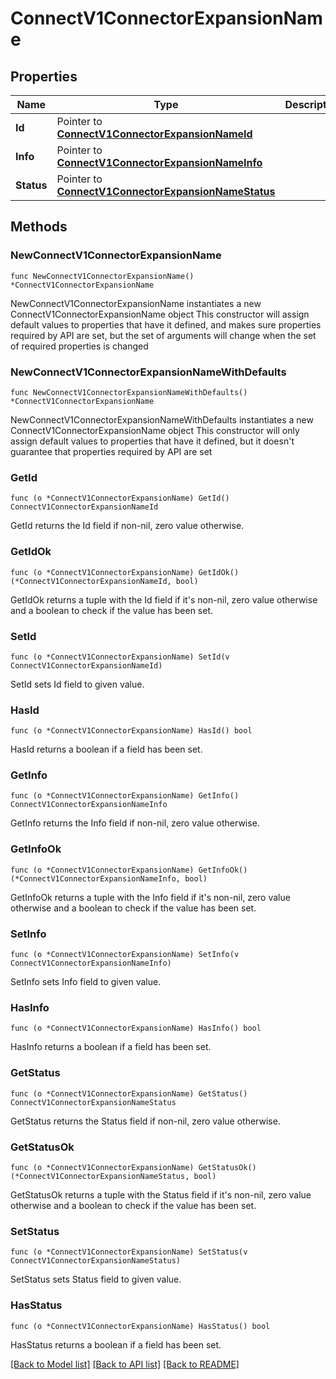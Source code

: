 # ConnectV1ConnectorExpansionName

## Properties

Name | Type | Description | Notes
------------ | ------------- | ------------- | -------------
**Id** | Pointer to [**ConnectV1ConnectorExpansionNameId**](ConnectV1ConnectorExpansionNameId.md) |  | [optional] 
**Info** | Pointer to [**ConnectV1ConnectorExpansionNameInfo**](ConnectV1ConnectorExpansionNameInfo.md) |  | [optional] 
**Status** | Pointer to [**ConnectV1ConnectorExpansionNameStatus**](ConnectV1ConnectorExpansionNameStatus.md) |  | [optional] 

## Methods

### NewConnectV1ConnectorExpansionName

`func NewConnectV1ConnectorExpansionName() *ConnectV1ConnectorExpansionName`

NewConnectV1ConnectorExpansionName instantiates a new ConnectV1ConnectorExpansionName object
This constructor will assign default values to properties that have it defined,
and makes sure properties required by API are set, but the set of arguments
will change when the set of required properties is changed

### NewConnectV1ConnectorExpansionNameWithDefaults

`func NewConnectV1ConnectorExpansionNameWithDefaults() *ConnectV1ConnectorExpansionName`

NewConnectV1ConnectorExpansionNameWithDefaults instantiates a new ConnectV1ConnectorExpansionName object
This constructor will only assign default values to properties that have it defined,
but it doesn't guarantee that properties required by API are set

### GetId

`func (o *ConnectV1ConnectorExpansionName) GetId() ConnectV1ConnectorExpansionNameId`

GetId returns the Id field if non-nil, zero value otherwise.

### GetIdOk

`func (o *ConnectV1ConnectorExpansionName) GetIdOk() (*ConnectV1ConnectorExpansionNameId, bool)`

GetIdOk returns a tuple with the Id field if it's non-nil, zero value otherwise
and a boolean to check if the value has been set.

### SetId

`func (o *ConnectV1ConnectorExpansionName) SetId(v ConnectV1ConnectorExpansionNameId)`

SetId sets Id field to given value.

### HasId

`func (o *ConnectV1ConnectorExpansionName) HasId() bool`

HasId returns a boolean if a field has been set.

### GetInfo

`func (o *ConnectV1ConnectorExpansionName) GetInfo() ConnectV1ConnectorExpansionNameInfo`

GetInfo returns the Info field if non-nil, zero value otherwise.

### GetInfoOk

`func (o *ConnectV1ConnectorExpansionName) GetInfoOk() (*ConnectV1ConnectorExpansionNameInfo, bool)`

GetInfoOk returns a tuple with the Info field if it's non-nil, zero value otherwise
and a boolean to check if the value has been set.

### SetInfo

`func (o *ConnectV1ConnectorExpansionName) SetInfo(v ConnectV1ConnectorExpansionNameInfo)`

SetInfo sets Info field to given value.

### HasInfo

`func (o *ConnectV1ConnectorExpansionName) HasInfo() bool`

HasInfo returns a boolean if a field has been set.

### GetStatus

`func (o *ConnectV1ConnectorExpansionName) GetStatus() ConnectV1ConnectorExpansionNameStatus`

GetStatus returns the Status field if non-nil, zero value otherwise.

### GetStatusOk

`func (o *ConnectV1ConnectorExpansionName) GetStatusOk() (*ConnectV1ConnectorExpansionNameStatus, bool)`

GetStatusOk returns a tuple with the Status field if it's non-nil, zero value otherwise
and a boolean to check if the value has been set.

### SetStatus

`func (o *ConnectV1ConnectorExpansionName) SetStatus(v ConnectV1ConnectorExpansionNameStatus)`

SetStatus sets Status field to given value.

### HasStatus

`func (o *ConnectV1ConnectorExpansionName) HasStatus() bool`

HasStatus returns a boolean if a field has been set.


[[Back to Model list]](../README.md#documentation-for-models) [[Back to API list]](../README.md#documentation-for-api-endpoints) [[Back to README]](../README.md)


